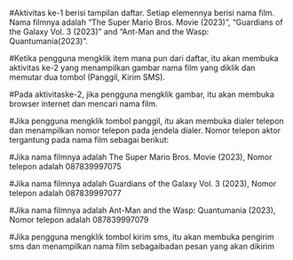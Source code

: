 
#Aktivitas ke-1 berisi tampilan daftar. Setiap elemennya berisi nama film. Nama filmnya adalah “The Super Mario Bros. Movie (2023)”, “Guardians of the Galaxy Vol. 3 (2023)” and “Ant-Man and the Wasp: Quantumania(2023)”.

#Ketika pengguna mengklik item mana pun dari daftar, itu akan membuka aktivitas ke-2 yang menampilkan gambar nama film yang diklik dan memutar dua tombol (Panggil, Kirim SMS).

#Pada aktivitaske-2, jika pengguna mengklik gambar, itu akan membuka browser internet dan mencari nama film.

#Jika pengguna mengklik tombol panggil, itu akan membuka dialer telepon dan menampilkan nomor telepon pada jendela dialer. Nomor telepon aktor tergantung pada nama film sebagai berikut:

#Jika nama filmnya adalah The Super Mario Bros. Movie (2023), Nomor telepon adalah 087839997075

#Jika nama filmnya adalah Guardians of the Galaxy Vol. 3 (2023), Nomor telepon adalah 087839997077

#Jika nama filmnya adalah Ant-Man and the Wasp: Quantumania (2023), Nomor telepon adalah 087839997079

#Jika pengguna mengklik tombol kirim sms, itu akan membuka pengirim sms dan menampilkan nama film sebagaibadan pesan yang akan dikirim
